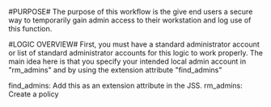 #PURPOSE#
The purpose of this workflow is the give end users a secure way to temporarily gain admin access to their workstation and log use of this function.

#LOGIC OVERVIEW#
First, you must have a standard administrator account or list of standard administrator accounts for this logic to work properly. The main idea here is that you specify your intended local admin account in "rm_admins" and by using the extension attribute "find_admins" 

find_admins: Add this as an extension attribute in the JSS.
rm_admins: Create a policy 
